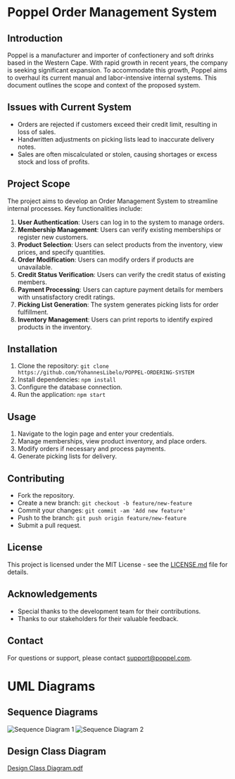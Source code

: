 # Poppel Order Management System

## Introduction
Poppel is a manufacturer and importer of confectionery and soft drinks based in the Western Cape. With rapid growth in recent years, the company is seeking significant expansion. To accommodate this growth, Poppel aims to overhaul its current manual and labor-intensive internal systems. This document outlines the scope and context of the proposed system.

## Issues with Current System
- Orders are rejected if customers exceed their credit limit, resulting in loss of sales.
- Handwritten adjustments on picking lists lead to inaccurate delivery notes.
- Sales are often miscalculated or stolen, causing shortages or excess stock and loss of profits.

## Project Scope
The project aims to develop an Order Management System to streamline internal processes. Key functionalities include:

1. **User Authentication**: Users can log in to the system to manage orders.
2. **Membership Management**: Users can verify existing memberships or register new customers.
3. **Product Selection**: Users can select products from the inventory, view prices, and specify quantities.
4. **Order Modification**: Users can modify orders if products are unavailable.
5. **Credit Status Verification**: Users can verify the credit status of existing members.
6. **Payment Processing**: Users can capture payment details for members with unsatisfactory credit ratings.
7. **Picking List Generation**: The system generates picking lists for order fulfillment.
8. **Inventory Management**: Users can print reports to identify expired products in the inventory.

## Installation
1. Clone the repository: `git clone https://github.com/YohannesLibelo/POPPEL-ORDERING-SYSTEM`
2. Install dependencies: `npm install`
3. Configure the database connection.
4. Run the application: `npm start`

## Usage
1. Navigate to the login page and enter your credentials.
2. Manage memberships, view product inventory, and place orders.
3. Modify orders if necessary and process payments.
4. Generate picking lists for delivery.

## Contributing
- Fork the repository.
- Create a new branch: `git checkout -b feature/new-feature`
- Commit your changes: `git commit -am 'Add new feature'`
- Push to the branch: `git push origin feature/new-feature`
- Submit a pull request.

## License
This project is licensed under the MIT License - see the [LICENSE.md](LICENSE.md) file for details.

## Acknowledgements
- Special thanks to the development team for their contributions.
- Thanks to our stakeholders for their valuable feedback.

## Contact
For questions or support, please contact [support@poppel.com](mailto:support@poppel.com).

# UML Diagrams
## Sequence Diagrams

![Sequence Diagram 1](https://github.com/YohannesLibelo/POPPEL-ORDERING-SYSTEM/assets/142489620/77ae445c-4545-41b1-bdcc-26ee15216250)
![Sequence Diagram  2](https://github.com/YohannesLibelo/POPPEL-ORDERING-SYSTEM/assets/142489620/d5bc670b-6f47-46a3-9145-65bd0abf17b8)

## Design Class Diagram
[Design Class Diagram.pdf](https://github.com/YohannesLibelo/POPPEL-ORDERING-SYSTEM/files/15246256/Design.Class.Diagram.pdf)



